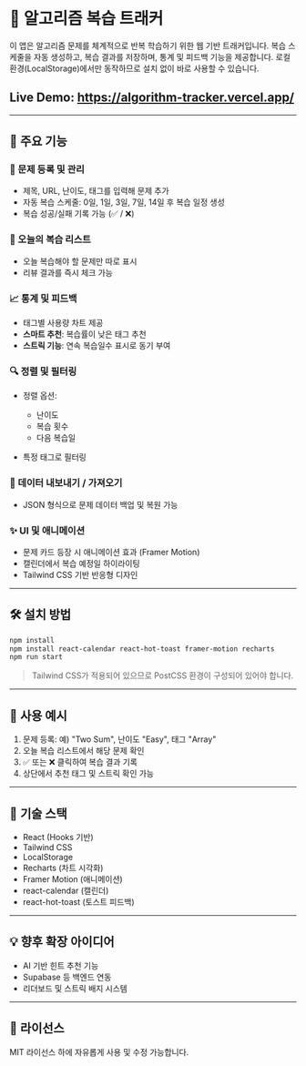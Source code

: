 # 🧠 알고리즘 복습 트래커

이 앱은 알고리즘 문제를 체계적으로 반복 학습하기 위한 웹 기반 트래커입니다. 복습 스케줄을 자동 생성하고, 복습 결과를 저장하며, 통계 및 피드백 기능을 제공합니다. 로컬 환경(LocalStorage)에서만 동작하므로 설치 없이 바로 사용할 수 있습니다.
## Live Demo: https://algorithm-tracker.vercel.app/
---

## 🚀 주요 기능

### 📌 문제 등록 및 관리

* 제목, URL, 난이도, 태그를 입력해 문제 추가
* 자동 복습 스케줄: 0일, 1일, 3일, 7일, 14일 후 복습 일정 생성
* 복습 성공/실패 기록 가능 (✅ / ❌)

### 📅 오늘의 복습 리스트

* 오늘 복습해야 할 문제만 따로 표시
* 리뷰 결과를 즉시 체크 가능

### 📈 통계 및 피드백

* 태그별 사용량 차트 제공
* **스마트 추천**: 복습률이 낮은 태그 추천
* **스트릭 기능**: 연속 복습일수 표시로 동기 부여

### 🔍 정렬 및 필터링

* 정렬 옵션:

  * 난이도
  * 복습 횟수
  * 다음 복습일
* 특정 태그로 필터링

### 🔄 데이터 내보내기 / 가져오기

* JSON 형식으로 문제 데이터 백업 및 복원 가능

### ✨ UI 및 애니메이션

* 문제 카드 등장 시 애니메이션 효과 (Framer Motion)
* 캘린더에서 복습 예정일 하이라이팅
* Tailwind CSS 기반 반응형 디자인

---

## 🛠 설치 방법

```bash
npm install
npm install react-calendar react-hot-toast framer-motion recharts
npm run start
```

> Tailwind CSS가 적용되어 있으므로 PostCSS 환경이 구성되어 있어야 합니다.

---

## 🧪 사용 예시

1. 문제 등록: 예) "Two Sum", 난이도 "Easy", 태그 "Array"
2. 오늘 복습 리스트에서 해당 문제 확인
3. ✅ 또는 ❌ 클릭하여 복습 결과 기록
4. 상단에서 추천 태그 및 스트릭 확인 가능

---

## 📁 기술 스택

* React (Hooks 기반)
* Tailwind CSS
* LocalStorage
* Recharts (차트 시각화)
* Framer Motion (애니메이션)
* react-calendar (캘린더)
* react-hot-toast (토스트 피드백)

---

## 💡 향후 확장 아이디어

* AI 기반 힌트 추천 기능
* Supabase 등 백엔드 연동
* 리더보드 및 스트릭 배지 시스템

---

## 📜 라이선스

MIT 라이선스 하에 자유롭게 사용 및 수정 가능합니다.

